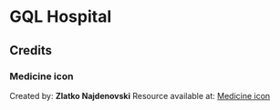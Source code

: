 # GQL Hospital

## Credits

### Medicine icon
Created by: **Zlatko Najdenovski**
Resource available at: [Medicine icon](https://www.flaticon.com/free-icon/medicine_181911)